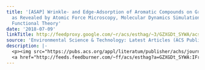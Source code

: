 ```yaml
---
title: '[ASAP] Wrinkle- and Edge-Adsorption of Aromatic Compounds on Graphene Oxide
  as Revealed by Atomic Force Microscopy, Molecular Dynamics Simulation, and Density
  Functional Theory'
date: '2018-07-09'
linkTitle: http://feedproxy.google.com/~r/acs/esthag/~3/GZXGDt_SYWA/acs.est.8b00585
source: 'Environmental Science & Technology: Latest Articles (ACS Publications)'
description: |-
  <p><img src="https://pubs.acs.org/appl/literatum/publisher/achs/journals/content/esthag/0/esthag.ahead-of-print/acs.est.8b00585/20180709/images/medium/es-2018-00585r_0006.gif" alt="TOC Graphic"/></p><div><cite>Environmental Science & Technology</cite></div><div>DOI: 10.1021/acs.est.8b00585</div><div class="feedflare">
  <a href="http://feeds.feedburner.com/~ff/acs/esthag?a=GZXGDt_SYWA:IFr4mPz7Z_o:yIl2AUoC8zA"><img src="http://feeds.feedburner.com/~ff/acs/esthag?d=yIl2AUoC8zA" border="0"></img></a>
---
```

